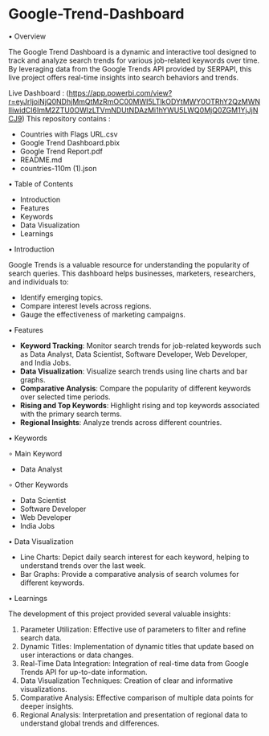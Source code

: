 # Google-Trend-Dashboard

• Overview

The Google Trend Dashboard is a dynamic and interactive tool designed to track and analyze search trends for various job-related keywords over time. By leveraging data from the Google Trends API provided by SERPAPI, this live project offers real-time insights into search behaviors and trends.

Live Dashboard : (https://app.powerbi.com/view?r=eyJrIjoiNjQ0NDhjMmQtMzRmOC00MWI5LTlkODYtMWY0OTRhY2QzMWNlIiwidCI6ImM2ZTU0OWIzLTVmNDUtNDAzMi1hYWU5LWQ0MjQ0ZGM1YjJjNCJ9)
This repository contains :

- Countries with Flags URL.csv
- Google Trend Dashboard.pbix
- Google Trend Report.pdf
- README.md
- countries-110m (1).json

• Table of Contents

- Introduction
- Features
- Keywords
- Data Visualization
- Learnings

• Introduction

Google Trends is a valuable resource for understanding the popularity of search queries. This dashboard helps businesses, marketers, researchers, and individuals to:
- Identify emerging topics.
- Compare interest levels across regions.
- Gauge the effectiveness of marketing campaigns.

• Features

- **Keyword Tracking**: Monitor search trends for job-related keywords such as Data Analyst, Data Scientist, Software Developer, Web Developer, and India Jobs.
- **Data Visualization**: Visualize search trends using line charts and bar graphs.
- **Comparative Analysis**: Compare the popularity of different keywords over selected time periods.
- **Rising and Top Keywords**: Highlight rising and top keywords associated with the primary search terms.
- **Regional Insights**: Analyze trends across different countries.

• Keywords

∘ Main Keyword
- Data Analyst

∘ Other Keywords
- Data Scientist
- Software Developer
- Web Developer
- India Jobs

• Data Visualization

- Line Charts: Depict daily search interest for each keyword, helping to understand trends over the last week.
- Bar Graphs: Provide a comparative analysis of search volumes for different keywords.

• Learnings

The development of this project provided several valuable insights:

1. Parameter Utilization: Effective use of parameters to filter and refine search data.
2. Dynamic Titles: Implementation of dynamic titles that update based on user interactions or data changes.
3. Real-Time Data Integration: Integration of real-time data from Google Trends API for up-to-date information.
4. Data Visualization Techniques: Creation of clear and informative visualizations.
5. Comparative Analysis: Effective comparison of multiple data points for deeper insights.
6. Regional Analysis: Interpretation and presentation of regional data to understand global trends and differences.
